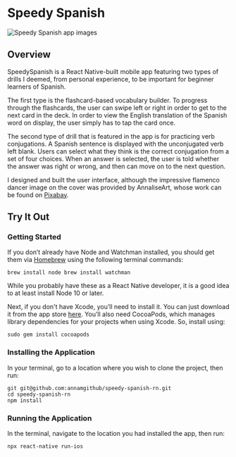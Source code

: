# Speedy Spanish


![Speedy Spanish app images](https://annaexplores.com/static/media/spanish-app.gif)

## Overview
SpeedySpanish is a React Native-built mobile app featuring two types of drills I deemed, from personal experience, to be important for beginner learners of Spanish.

The first type is the flashcard-based vocabulary builder. To progress through the flashcards, the user can swipe left or right in order to get to the next card in the deck. In order to view the English translation of the Spanish word on display, the user simply has to tap the card once.

The second type of drill that is featured in the app is for practicing verb conjugations. A Spanish sentence is displayed with the unconjugated verb left blank. Users can select what they think is the correct conjugation from a set of four choices. When an answer is selected, the user is told whether the answer was right or wrong, and then can move on to the next question.

I designed and built the user interface, although the impressive flamenco dancer image on the cover was provided by AnnaliseArt, whose work can be found on [Pixabay](https://pixabay.com/illustrations/flamenco-dancer-woman-spain-dancer-5317023/).


## Try It Out
### Getting Started
If you don’t already have Node and Watchman installed, you should get them via [Homebrew](https://brew.sh/) using the following terminal commands:

`brew install node
brew install watchman`

While you probably have these as a React Native developer, it is a good idea to at least install Node 10 or later. 

Next, if you don't have Xcode, you’ll need to install it. You can just download it from the app store [here](https://apps.apple.com/us/app/xcode/id497799835?mt=12). You’ll also need CocoaPods, which manages library dependencies for your projects when using Xcode. So, install using:

`sudo gem install cocoapods`

### Installing the Application
In your terminal, go to a location where you wish to clone the project, then run:

`git git@github.com:annamgithub/speedy-spanish-rn.git`  
`cd speedy-spanish-rn`  
`npm install`  

### Running the Application
In the terminal, navigate to the location you had installed the app, then run:

`npx react-native run-ios`  



